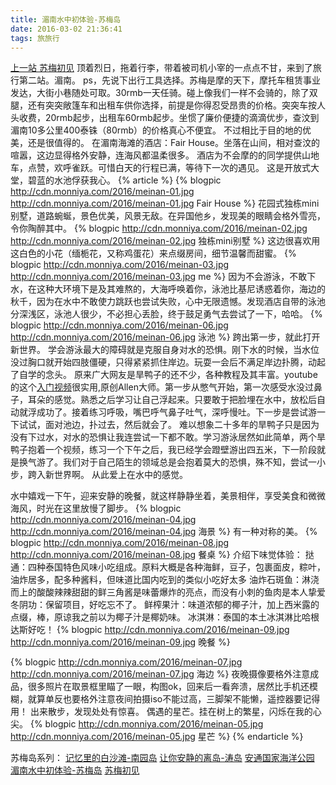```yaml
---
title: 湄南水中初体验-苏梅岛
date: 2016-03-02 21:36:41
tags: 旅旅行
---
```

[上一站 苏梅初见](http://monniya.com/2016/03/10/samui/)
顶着烈日，拖着行李，带着被司机小宰的一点点不甘，来到了旅行第二站。湄南。
ps，先说下出行工具选择。苏梅是摩的天下，摩托车租赁事业发达，大街小巷随处可取。30rmb一天任骑。碰上像我们一样不会骑的，除了双腿，还有突突敞篷车和出租车供你选择，前提是你得忍受昂贵的价格。突突车按人头收费，20rmb起步，出租车60rmb起步。坐惯了廉价便捷的滴滴优步，查汶到湄南10多公里400泰铢（80rmb）的价格真心不便宜。
不过相比于目的地的优美，还是很值得的。
在湄南海滩的酒店：Fair House。坐落在山间，相对查汶的喧嚣，这边显得格外安静，连海风都温柔很多。
酒店为不会摩的的同学提供山地车，点赞，欢呼雀跃。可惜白天的行程已满，等待下一次的遇见。
这是开放式大堂，碧蓝的水池俘获我心。
{% article %}
{% blogpic http://cdn.monniya.com/2016/meinan-01.jpg http://cdn.monniya.com/2016/meinan-01.jpg Fair House %}
花园式独栋mini别墅，道路蜿蜒，景色优美，风景无敌。在异国他乡，发现美的眼睛会格外雪亮，令你陶醉其中。
{% blogpic http://cdn.monniya.com/2016/meinan-02.jpg http://cdn.monniya.com/2016/meinan-02.jpg 独栋mini别墅 %}
这边很喜欢用这白色的小花（缅栀花，又称鸡蛋花）来点缀房间，细节温馨而甜蜜。
{% blogpic http://cdn.monniya.com/2016/meinan-03.jpg http://cdn.monniya.com/2016/meinan-03.jpg me %}
因为不会游泳，不敢下水，在这种大环境下是及其难熬的，大海呼唤着你，泳池比基尼诱惑着你，海边的秋千，因为在水中不敢使力跳跃也尝试失败，心中无限遗憾。发现酒店自带的泳池分深浅区，泳池人很少，不必担心丢脸，终于鼓足勇气去尝试了一下，哈哈。
{% blogpic http://cdn.monniya.com/2016/meinan-06.jpg http://cdn.monniya.com/2016/meinan-06.jpg 泳池 %}
跨出第一步，就此打开新世界。
学会游泳最大的障碍就是克服自身对水的恐惧。刚下水的时候，当水位没过胸口就开始四肢僵硬，只得紧紧抓住岸边。玩耍一会后不满足岸边扑腾，动起了自学的念头。
原来广大网友是旱鸭子的还不少，各种教程及其丰富。youtube的这个[入门视频](https://www.youtube.com/watch?v=hz0ihE_DKGA)很实用,原创Allen大师。第一步从憋气开始，第一次感受水没过鼻子，耳朵的感觉。熟悉之后学习让自己浮起来。只要敢于把脸埋在水中，放松后自动就浮成功了。接着练习呼吸，嘴巴呼气鼻子吐气，深呼慢吐。下一步是尝试游一下试试，面对池边，扑过去，然后就会了。
难以想象二十多年的旱鸭子只是因为没有下过水，对水的恐惧让我连尝试一下都不敢。学习游泳居然如此简单，两个旱鸭子抱着一个视频，练习一个下午之后，我已经学会蹬壁游出四五米，下一阶段就是换气游了。我们对于自己陌生的领域总是会抱着莫大的恐惧，殊不知，尝试一小步，跨入新世界啊。
从此爱上在水中的感觉。

水中嬉戏一下午，迎来安静的晚餐，就这样静静坐着，美景相伴，享受美食和微微海风，时光在这里放慢了脚步。
{% blogpic http://cdn.monniya.com/2016/meinan-04.jpg http://cdn.monniya.com/2016/meinan-04.jpg 海景 %}
有一种对称的美。
{% blogpic http://cdn.monniya.com/2016/meinan-08.jpg http://cdn.monniya.com/2016/meinan-08.jpg 餐桌 %}
介绍下味觉体验：
挞通：四种泰国特色风味小吃组成。原料大概是各种海鲜，豆子，包裹面皮，粽叶，油炸居多，配多种酱料，但味道比国内吃到的类似小吃好太多
油炸石斑鱼：淋浇而上的酸酸辣辣甜甜的鲜三角酱是味蕾爆炸的亮点，而没有小刺的鱼肉是本人挚爱
冬阴功：保留项目，好吃忘不了。
鲜榨果汁：味道浓郁的椰子汁，加上西米露的点缀，棒，原谅我之前以为椰子汁是椰奶味。
冰淇淋：泰国的本土冰淇淋比哈根达斯好吃！
{% blogpic http://cdn.monniya.com/2016/meinan-09.jpg http://cdn.monniya.com/2016/meinan-09.jpg 晚餐 %}

{% blogpic http://cdn.monniya.com/2016/meinan-07.jpg http://cdn.monniya.com/2016/meinan-07.jpg 海边 %}
夜晚摄像要格外注意成品，很多照片在取景框里瞄了一眼，构图ok，回来后一看奔溃，居然比手机还模糊，就算单反也要格外注意夜间拍摄iso不能过高，三脚架不能懒，遥控器要记得用！
出来散步，发现处处有惊喜。
偶遇的星芒。挂在树上的繁星，闪烁在我的心尖。
{% blogpic http://cdn.monniya.com/2016/meinan-05.jpg http://cdn.monniya.com/2016/meinan-05.jpg 星芒 %}
{% endarticle %}


苏梅岛系列：
[记忆里的白沙滩-南园岛](http://monniya.com/2016/05/07/nangyuan/)
[让你安静的离岛-涛岛](http://monniya.com/2016/04/18/kohtao/)
[安通国家海洋公园](http://monniya.com/2016/03/03/angthong/)
[湄南水中初体验-苏梅岛](http://monniya.com/2016/03/03/angthong/)
[苏梅初见](http://monniya.com/2016/02/29/samui/)
